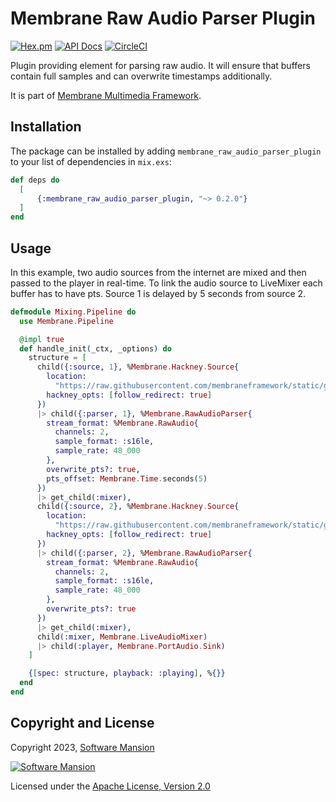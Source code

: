 # Membrane Raw Audio Parser Plugin

[![Hex.pm](https://img.shields.io/hexpm/v/membrane_raw_audio_parser_plugin.svg)](https://hex.pm/packages/membrane_raw_audio_parser_plugin)
[![API Docs](https://img.shields.io/badge/api-docs-yellow.svg?style=flat)](https://hexdocs.pm/membrane_raw_audio_parser_plugin)
[![CircleCI](https://circleci.com/gh/membraneframework/membrane_raw_audio_parser_plugin.svg?style=svg)](https://circleci.com/gh/membraneframework/membrane_raw_audio_parser_plugin)

Plugin providing element for parsing raw audio. 
It will ensure that buffers contain full samples and can overwrite timestamps additionally.

It is part of [Membrane Multimedia Framework](https://membraneframework.org).

## Installation

The package can be installed by adding `membrane_raw_audio_parser_plugin ` to your list of dependencies in `mix.exs`:

```elixir
def deps do
  [
	  {:membrane_raw_audio_parser_plugin, "~> 0.2.0"}
  ]
end
```

## Usage

In this example, two audio sources from the internet are mixed and then passed to the player in real-time.
To link the audio source to LiveMixer each buffer has to have pts.
Source 1 is delayed by 5 seconds from source 2.

```elixir
defmodule Mixing.Pipeline do
  use Membrane.Pipeline

  @impl true
  def handle_init(_ctx, _options) do
    structure = [
      child({:source, 1}, %Membrane.Hackney.Source{
        location:
          "https://raw.githubusercontent.com/membraneframework/static/gh-pages/samples/beep-s16le-48kHz-stereo.raw",
        hackney_opts: [follow_redirect: true]
      })
      |> child({:parser, 1}, %Membrane.RawAudioParser{
        stream_format: %Membrane.RawAudio{
          channels: 2,
          sample_format: :s16le,
          sample_rate: 48_000
        },
        overwrite_pts?: true,
        pts_offset: Membrane.Time.seconds(5)
      })
      |> get_child(:mixer),
      child({:source, 2}, %Membrane.Hackney.Source{
        location:
          "https://raw.githubusercontent.com/membraneframework/static/gh-pages/samples/beep-s16le-48kHz-stereo.raw",
        hackney_opts: [follow_redirect: true]
      })
      |> child({:parser, 2}, %Membrane.RawAudioParser{
        stream_format: %Membrane.RawAudio{
          channels: 2,
          sample_format: :s16le,
          sample_rate: 48_000
        },
        overwrite_pts?: true
      })
      |> get_child(:mixer),
      child(:mixer, Membrane.LiveAudioMixer)
      |> child(:player, Membrane.PortAudio.Sink)
    ]

    {[spec: structure, playback: :playing], %{}}
  end
end
```

## Copyright and License

Copyright 2023, [Software Mansion](https://swmansion.com/?utm_source=git&utm_medium=readme&utm_campaign=membrane)

[![Software Mansion](https://logo.swmansion.com/logo?color=white&variant=desktop&width=200&tag=membrane-github)](https://swmansion.com/?utm_source=git&utm_medium=readme&utm_campaign=membrane)

Licensed under the [Apache License, Version 2.0](LICENSE)

